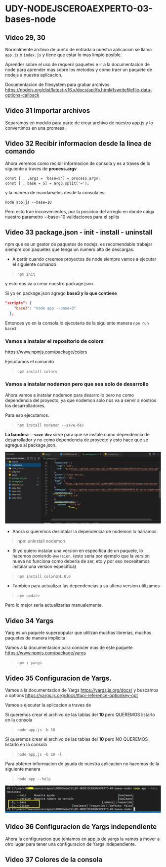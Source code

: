 # UDY-NODEJSCEROAEXPERTO-03-bases-node

## Video 29, 30

Normalmente archivo de punto de entrada a nuestra aplicacion
se llama `app.js` o `index.js` y tiene que estar lo mas limpio posible.

Aprender sobre el uso de requerir paquetes e ir a la documentacion
de node para aprender mas sobre los metodos y como traer un paquete
de nodejs a nuestra aplicacion.

Documentacion de filesystem para grabar archivos.
https://nodejs.org/dist/latest-v16.x/docs/api/fs.html#fswritefilefile-data-options-callback

## Video 31 Importar archivos
Separamos en modulo para parte de crear archivo de nuestro app.js y lo convertimos en una promesa.

## Video 32 Recibir informacion desde la linea de comando
Ahora veremos como recibir informacion de consola y es a traves de lo siguiente a traves de **process.argv**
```
const [ , ,arg3 = 'base=5'] = process.argv;
const [ , base = 5] = arg3.split('=');
```
y la manera de mandarselos desde la consola es:

```
node app.js --base=10
```
Pero esto trae inconvenientes, por la posicion del arreglo en 
donde caiga nuestro parametro --base=10 validaciones para el 
splits

## Video 33 package.json - init - install - uninstall

npm que es un gestor de paquetes de nodejs. es recomendable 
trabajar siempre con paquetes que tenga un numero alto de 
descargas.

* A partir cuando creemos proyectos de node siempre vamos a ejecutar el siguiente comando
> `npm init`

y esto nos va a crear nuestro package.json

Si yo en package.json agrego **base3 y lo que contiene**
```json
"scripts": {
    "base3": "node app --base=3"
  },
```

Entonces yo en la consola lo ejecutaria de la siguiente manera 
`npm run base3`

### Vamos a instalar el repositorio de colors
https://www.npmjs.com/package/colors

Ejecutamos el comando 

> `npm install colors`

### Vamos a instalar nodemon pero que sea solo de desarrollo

Ahora vamos a instalar nodemon para desarrollo pero no
como dependencia del proyecto, ya que nodemon solo nos va 
a servir a nostros los desarrolladores.

Para eso ejecutamos.
> `npm install nodemon --save-dev`

**La bandera `--save-dev`** sirve para que se instale como 
dependencia de desarrollador y no como dependencia de proyecto 
y esto hace que se agregue al package.json.

![nodemonInstall](./imgReadme/nodemonInstall.jpg)

* Ahora si queremos desintalar la dependencia de nodemon lo hariamos:

> npm uninstall nodemon

* Si yo quiero instalar una version en especifica de un paquete, 
lo hacemos poniendo `@version`. (esto seria por ejemplo que la version nueva no funciona como deberia de ser, etc y por eso necesitamos instalar una version especifica)

> `npm install colors@1.0.0`

* Tambien para actualizar las dependencias a su ultima version utilizamos
> `npm update`

Pero lo mejor seria actualizarlas manualemente.

## Video 34 Yargs

Yarg es un paquete superpopular que utilizan muchas librerias, 
muchos paquetes de manera implicita.

Vamos a la documentacion para conocer mas de este paquete
https://www.npmjs.com/package/yargs

> `npm i yargs`

## Video 35 Configuracion de Yargs.

Vamos a la documentacion de Yargs https://yargs.js.org/docs/
y buscamos a options https://yargs.js.org/docs/#api-reference-optionkey-opt

Vamos a ejecutar la aplicacion a traves de 

Si queremos crear el archivo de las tablas del **10** pero QUEREMOS
listarlo en la consola
> `node app.js -b 10` 

Si queremos crear el archivo de las tablas del **10** pero NO 
QUEREMOS listarlo en la consola
> `node app.js -b 10 -l` 

Para obtener informacion de ayuda de nuestra aplicacion no hacemos de la
siguiente manera
> `node app --help` 

![apphelp](./imgReadme/apphelp.jpg)

## Video 36 Configuracion de Yargs independiente

Ahora la configuracion que teniamos en app.js de yargs la vamos a mover a otro lugar para tener una 
configuracion de Yargs independiente.

## Video 37 Colores de la consola






















